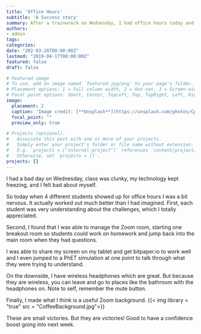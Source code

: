 ```yaml
---
title: 'Office Hours'
subtitle: 'A Success story'
summary: After a trainwreck on Wednesday, I had office hours today and it wasn't bad, in fact it was good.
authors:
- admin
tags:
categories:
date: "202-03-26T00:00:00Z"
lastmod: "2019-04-17T00:00:00Z"
featured: false
draft: false

# Featured image
# To use, add an image named `featured.jpg/png` to your page's folder.
# Placement options: 1 = Full column width, 2 = Out-set, 3 = Screen-width
# Focal point options: Smart, Center, TopLeft, Top, TopRight, Left, Right, BottomLeft, Bottom, BottomRight
image:
  placement: 2
  caption: 'Image credit: [**Unsplash**](https://unsplash.com/photos/CpkOjOcXdUY)'
  focal_point: ""
  preview_only: true

# Projects (optional).
#   Associate this post with one or more of your projects.
#   Simply enter your project's folder or file name without extension.
#   E.g. `projects = ["internal-project"]` references `content/project/deep-learning/index.md`.
#   Otherwise, set `projects = []`.
projects: []
---
```


I had a bad day on Wednesday, class was clunky, my technology kept freezing, and I felt bad about myself. 

So today when 4 different students showed up for office hours I was a bit nervous.  It actually worked out much better than I had imagined.  First, each student was very understanding about the challenges, which I totally appreciated. 

Second, I found that I was able to manage the Zoom room, starting one breakout room so students could work on homework and jump back into the main room when they had questions. 

I was able to share my screen on my tablet and get bitpaper.io to work well and I even jumped to a PhET simulation at one point to talk through what they were trying to understand.  

On the downside, I have wireless headphones which are great. But because they are wireless, you can leave and go to places like the bathroom with the headphones on.  Note to self, remember the mute button. 

Finally, I made what I think is a useful Zoom background. 
{{< img library = "true" src = "CoffeeBackground.jpg">}}

These are small victories. But they are victories! Good to have a confidence boost going into next week.
